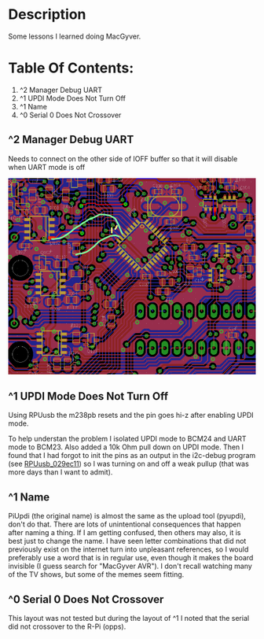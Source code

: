 # Description

Some lessons I learned doing MacGyver.

# Table Of Contents:

1. ^2 Manager Debug UART
1. ^1 UPDI Mode Does Not Turn Off
1. ^1 Name
1. ^0 Serial 0 Does Not Crossover

## ^2 Manager Debug UART

Needs to connect on the other side of IOFF buffer so that it will disable when UART mode is off

![MgrDebugUart_LayoutFix](./MacGyver^2,MgrDebugUart_LayoutFix.png "Manager Debug Uart Fix")

## ^1 UPDI Mode Does Not Turn Off

Using RPUusb the m238pb resets and the pin goes hi-z after enabling UPDI mode. 

To help understan the problem I isolated UPDI mode to BCM24 and UART mode to BCM23. Also added a 10k Ohm pull down on UPDI mode. Then I found that I had forgot to init the pins as an output in the i2c-debug program (see [RPUusb_029ec11]) so I was turning on and off a weak pullup (that was more days than I want to admit).

[RPUusb_029ec11]: https://github.com/epccs/RPUusb/commit/029ec1194d0428e7181b6f8db35fa39c39068542

## ^1 Name

PiUpdi (the original name) is almost the same as the upload tool (pyupdi), don't do that. There are lots of unintentional consequences that happen after naming a thing. If I am getting confused, then others may also, it is best just to change the name. I have seen letter combinations that did not previously exist on the internet turn into unpleasant references, so I would preferably use a word that is in regular use, even though it makes the board invisible (I guess search for "MacGyver AVR"). I don't recall watching many of the TV shows, but some of the memes seem fitting. 

## ^0 Serial 0 Does Not Crossover

This layout was not tested but during the layout of ^1 I noted that the serial did not crossover to the R-Pi (opps).


